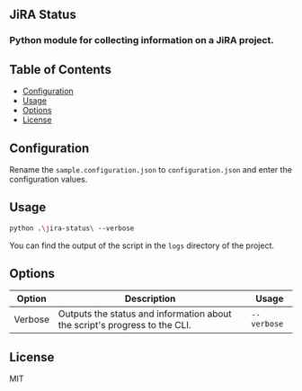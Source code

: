 ## JiRA Status
### Python module for collecting information on a JiRA project.

## Table of Contents

* [Configuration](#configuration)
* [Usage](#usage)
* [Options](#options)
* [License](#license)

## Configuration

Rename the `sample.configuration.json` to `configuration.json` and enter the configuration values.

## Usage

```bash
python .\jira-status\ --verbose
```

You can find the output of the script in the `logs` directory of the project.

## Options

Option | Description | Usage
---    | ---         | ---
Verbose | Outputs the status and information about the script's progress to the CLI. | `--verbose`

## License

MIT
